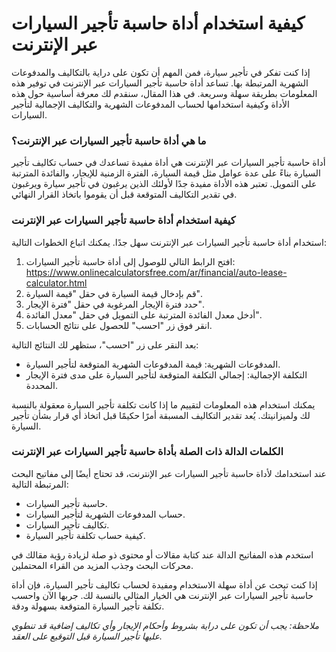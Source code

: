 كيفية استخدام أداة حاسبة تأجير السيارات عبر الإنترنت
====================================================

إذا كنت تفكر في تأجير سيارة، فمن المهم أن تكون على دراية بالتكاليف والمدفوعات الشهرية المرتبطة بها. تساعد أداة حاسبة تأجير السيارات عبر الإنترنت في توفير هذه المعلومات بطريقة سهلة وسريعة. في هذا المقال، سنقدم لك معرفة أساسية حول هذه الأداة وكيفية استخدامها لحساب المدفوعات الشهرية والتكاليف الإجمالية لتأجير السيارات.

### ما هي أداة حاسبة تأجير السيارات عبر الإنترنت؟

أداة حاسبة تأجير السيارات عبر الإنترنت هي أداة مفيدة تساعدك في حساب تكاليف تأجير السيارة بناءً على عدة عوامل مثل قيمة السيارة، الفترة الزمنية للإيجار، والفائدة المترتبة على التمويل. تعتبر هذه الأداة مفيدة جدًا لأولئك الذين يرغبون في تأجير سيارة ويرغبون في تقدير التكاليف المتوقعة قبل أن يقوموا باتخاذ القرار النهائي.

### كيفية استخدام أداة حاسبة تأجير السيارات عبر الإنترنت

استخدام أداة حاسبة تأجير السيارات عبر الإنترنت سهل جدًا. يمكنك اتباع الخطوات التالية:

1. افتح الرابط التالي للوصول إلى أداة حاسبة تأجير السيارات: <https://www.onlinecalculatorsfree.com/ar/financial/auto-lease-calculator.html>
2. قم بإدخال قيمة السيارة في حقل "قيمة السيارة".
3. حدد فترة الإيجار المرغوبة في حقل "فترة الإيجار".
4. أدخل معدل الفائدة المترتبة على التمويل في حقل "معدل الفائدة".
5. انقر فوق زر "احسب" للحصول على نتائج الحسابات.

بعد النقر على زر "احسب"، ستظهر لك النتائج التالية:

- المدفوعات الشهرية: قيمة المدفوعات الشهرية المتوقعة لتأجير السيارة.
- التكلفة الإجمالية: إجمالي التكلفة المتوقعة لتأجير السيارة على مدى فترة الإيجار المحددة.

يمكنك استخدام هذه المعلومات لتقييم ما إذا كانت تكلفة تأجير السيارة معقولة بالنسبة لك ولميزانيتك. يُعد تقدير التكاليف المسبقة أمرًا حكيمًا قبل اتخاذ أي قرار بشأن تأجير السيارة.

### الكلمات الدالة ذات الصلة بأداة حاسبة تأجير السيارات عبر الإنترنت

عند استخدامك لأداة حاسبة تأجير السيارات عبر الإنترنت، قد تحتاج أيضًا إلى مفاتيح البحث المرتبطة التالية:

- حاسبة تأجير السيارات.
- حساب المدفوعات الشهرية لتأجير السيارات.
- تكاليف تأجير السيارات.
- كيفية حساب تكلفة تأجير السيارة.

استخدم هذه المفاتيح الدالة عند كتابة مقالات أو محتوى ذو صلة لزيادة رؤية مقالك في محركات البحث وجذب المزيد من القراء المحتملين.

إذا كنت تبحث عن أداة سهلة الاستخدام ومفيدة لحساب تكاليف تأجير السيارة، فإن أداة حاسبة تأجير السيارات عبر الإنترنت هي الخيار المثالي بالنسبة لك. جربها الآن واحسب تكلفة تأجير السيارة المتوقعة بسهولة ودقة.

*ملاحظة: يجب أن تكون على دراية بشروط وأحكام الإيجار وأي تكاليف إضافية قد تنطوي عليها تأجير السيارة قبل التوقيع على العقد.*